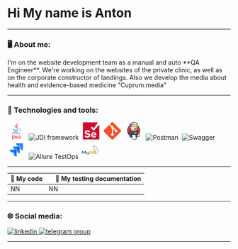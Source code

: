 
# Hi My name is Anton

---

### :desktop_computer:  About me:
<div>
I'm on the website development team as a manual and auto **QA Engineer**. We're working on the websites of the private clinic, as well as on the corporate constructor of landings. Also we develop the media about health and evidence-based medicine "Cuprum.media"
</div>


---

### :nut_and_bolt:  Technologies and tools:

<div>
  <img src="https://github.com/devicons/devicon/blob/master/icons/java/java-original-wordmark.svg" title="java" alt="java" width="40" height="40"/>&nbsp
  <img src="https://avatars.githubusercontent.com/u/33630149?s=200&v=4" title="JDI framework" alt="JDI framework" width="40" height="40"/>&nbsp
  <img src="https://github.com/devicons/devicon/blob/master/icons/selenium/selenium-original.svg" title="selenium" alt="selenium" width="40"
  height="40"/>&nbsp
  <img src="https://github.com/devicons/devicon/blob/master/icons/git/git-original.svg" title="Git" alt="Git" width="40" height="40"/>&nbsp
  <img src="https://github.com/devicons/devicon/blob/master/icons/jenkins/jenkins-original.svg" title="Jenkins" alt="Jenkins" width="40" height="40"/>&nbsp
  <img src="https://www.svgrepo.com/show/354202/postman-icon.svg" title="Postman" alt="Postman" width="40" height="40"/>&nbsp
  <img src="https://www.svgrepo.com/show/306821/swagger.svg" title="Swagger" alt="Swagger" width="40" height="40"/>&nbsp
  <img src="https://github.com/devicons/devicon/blob/master/icons/jira/jira-original.svg" title="Jira" alt="Jira" width="40" height="40"/>&nbsp
  <img src="https://qameta.io/static/svg/testopslogo.b6d13ab1.svg" title="Allure TestOps" alt="Allure TestOps" width="70" height="40"/>&nbsp
  <img src="https://github.com/devicons/devicon/blob/master/icons/mysql/mysql-original-wordmark.svg" title="MySQL" alt="MySQL" width="40" height="40"/>&nbsp
</div>

---

| :floppy_disk:	 My code |    &nbsp;&nbsp;&nbsp;  :page_with_curl:    My testing documentation |
| --- | --- |
| NN | NN |


---

### :globe_with_meridians:  Social media:

  <div id="badges">
    <a href="https://www.linkedin.com/in/anton-arteev/" target="_blank">
      <img src="https://cdn-icons-png.flaticon.com/512/2504/2504799.png" width="40" height="40" alt="linkedin" />
    </a>
    <a href="https://t.me/antonchegg" target="_blank">
      <img src="https://upload.wikimedia.org/wikipedia/commons/b/b7/Font_Awesome_5_brands_telegram.svg" width="40" height="40" alt="telegram group" />
    </a>
  </div>


---



